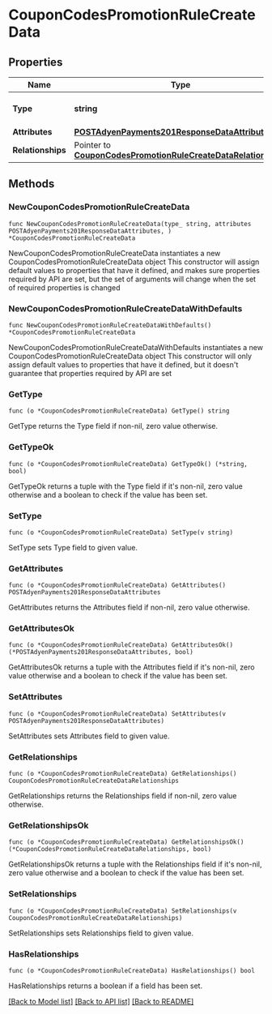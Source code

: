 # CouponCodesPromotionRuleCreateData

## Properties

Name | Type | Description | Notes
------------ | ------------- | ------------- | -------------
**Type** | **string** | The resource&#39;s type | [default to "coupon_codes_promotion_rules"]
**Attributes** | [**POSTAdyenPayments201ResponseDataAttributes**](POSTAdyenPayments201ResponseDataAttributes.md) |  | 
**Relationships** | Pointer to [**CouponCodesPromotionRuleCreateDataRelationships**](CouponCodesPromotionRuleCreateDataRelationships.md) |  | [optional] 

## Methods

### NewCouponCodesPromotionRuleCreateData

`func NewCouponCodesPromotionRuleCreateData(type_ string, attributes POSTAdyenPayments201ResponseDataAttributes, ) *CouponCodesPromotionRuleCreateData`

NewCouponCodesPromotionRuleCreateData instantiates a new CouponCodesPromotionRuleCreateData object
This constructor will assign default values to properties that have it defined,
and makes sure properties required by API are set, but the set of arguments
will change when the set of required properties is changed

### NewCouponCodesPromotionRuleCreateDataWithDefaults

`func NewCouponCodesPromotionRuleCreateDataWithDefaults() *CouponCodesPromotionRuleCreateData`

NewCouponCodesPromotionRuleCreateDataWithDefaults instantiates a new CouponCodesPromotionRuleCreateData object
This constructor will only assign default values to properties that have it defined,
but it doesn't guarantee that properties required by API are set

### GetType

`func (o *CouponCodesPromotionRuleCreateData) GetType() string`

GetType returns the Type field if non-nil, zero value otherwise.

### GetTypeOk

`func (o *CouponCodesPromotionRuleCreateData) GetTypeOk() (*string, bool)`

GetTypeOk returns a tuple with the Type field if it's non-nil, zero value otherwise
and a boolean to check if the value has been set.

### SetType

`func (o *CouponCodesPromotionRuleCreateData) SetType(v string)`

SetType sets Type field to given value.


### GetAttributes

`func (o *CouponCodesPromotionRuleCreateData) GetAttributes() POSTAdyenPayments201ResponseDataAttributes`

GetAttributes returns the Attributes field if non-nil, zero value otherwise.

### GetAttributesOk

`func (o *CouponCodesPromotionRuleCreateData) GetAttributesOk() (*POSTAdyenPayments201ResponseDataAttributes, bool)`

GetAttributesOk returns a tuple with the Attributes field if it's non-nil, zero value otherwise
and a boolean to check if the value has been set.

### SetAttributes

`func (o *CouponCodesPromotionRuleCreateData) SetAttributes(v POSTAdyenPayments201ResponseDataAttributes)`

SetAttributes sets Attributes field to given value.


### GetRelationships

`func (o *CouponCodesPromotionRuleCreateData) GetRelationships() CouponCodesPromotionRuleCreateDataRelationships`

GetRelationships returns the Relationships field if non-nil, zero value otherwise.

### GetRelationshipsOk

`func (o *CouponCodesPromotionRuleCreateData) GetRelationshipsOk() (*CouponCodesPromotionRuleCreateDataRelationships, bool)`

GetRelationshipsOk returns a tuple with the Relationships field if it's non-nil, zero value otherwise
and a boolean to check if the value has been set.

### SetRelationships

`func (o *CouponCodesPromotionRuleCreateData) SetRelationships(v CouponCodesPromotionRuleCreateDataRelationships)`

SetRelationships sets Relationships field to given value.

### HasRelationships

`func (o *CouponCodesPromotionRuleCreateData) HasRelationships() bool`

HasRelationships returns a boolean if a field has been set.


[[Back to Model list]](../README.md#documentation-for-models) [[Back to API list]](../README.md#documentation-for-api-endpoints) [[Back to README]](../README.md)


